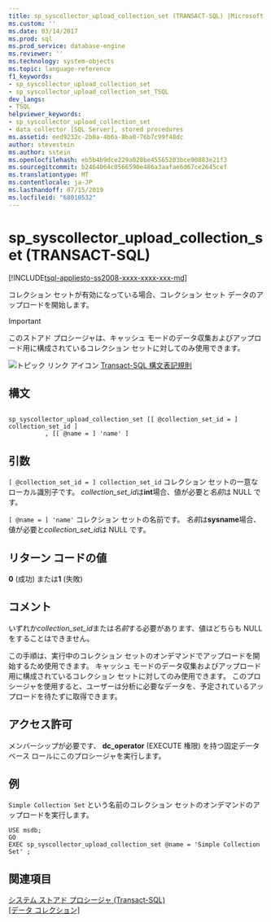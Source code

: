 ```yaml
---
title: sp_syscollector_upload_collection_set (TRANSACT-SQL) |Microsoft Docs
ms.custom: ''
ms.date: 03/14/2017
ms.prod: sql
ms.prod_service: database-engine
ms.reviewer: ''
ms.technology: system-objects
ms.topic: language-reference
f1_keywords:
- sp_syscollector_upload_collection_set
- sp_syscollector_upload_collection_set_TSQL
dev_langs:
- TSQL
helpviewer_keywords:
- sp_syscollector_upload_collection_set
- data collector [SQL Server], stored procedures
ms.assetid: eed9232c-2b0a-4b6a-8ba0-76b7c99f48dc
author: stevestein
ms.author: sstein
ms.openlocfilehash: eb5b4b9dce229a028be45565203bce90883e21f3
ms.sourcegitcommit: b2464064c0566590e486a3aafae6d67ce2645cef
ms.translationtype: MT
ms.contentlocale: ja-JP
ms.lasthandoff: 07/15/2019
ms.locfileid: "68010532"
---
```

# <a name="spsyscollectoruploadcollectionset-transact-sql"></a>sp_syscollector_upload_collection_set (TRANSACT-SQL)
[!INCLUDE[tsql-appliesto-ss2008-xxxx-xxxx-xxx-md](../../includes/tsql-appliesto-ss2008-xxxx-xxxx-xxx-md.md)]

  コレクション セットが有効になっている場合、コレクション セット データのアップロードを開始します。  
  
> [!IMPORTANT]  
>  このストアド プロシージャは、キャッシュ モードのデータ収集およびアップロード用に構成されているコレクション セットに対してのみ使用できます。  
  
 ![トピック リンク アイコン](../../database-engine/configure-windows/media/topic-link.gif "トピック リンク アイコン") [Transact-SQL 構文表記規則](../../t-sql/language-elements/transact-sql-syntax-conventions-transact-sql.md)  
  
## <a name="syntax"></a>構文  
  
```  
  
sp_syscollector_upload_collection_set [[ @collection_set_id = ] collection_set_id ]  
          , [[ @name = ] 'name' ]   
```  
  
## <a name="arguments"></a>引数  
`[ @collection_set_id = ] collection_set_id` コレクション セットの一意なローカル識別子です。 *collection_set_id*は**int**場合、値が必要と*名前*は NULL です。  
  
`[ @name = ] 'name'` コレクション セットの名前です。 *名前*は**sysname**場合、値が必要と*collection_set_id*は NULL です。  
  
## <a name="return-code-values"></a>リターン コードの値  
 **0** (成功) または**1** (失敗)  
  
## <a name="remarks"></a>コメント  
 いずれか*collection_set_id*または*名前*する必要があります、値はどちらも NULL をすることはできません。  
  
 この手順は、実行中のコレクション セットのオンデマンドでアップロードを開始するため使用できます。 キャッシュ モードのデータ収集およびアップロード用に構成されているコレクション セットに対してのみ使用できます。 このプロシージャを使用すると、ユーザーは分析に必要なデータを、予定されているアップロードを待たずに取得できます。  
  
## <a name="permissions"></a>アクセス許可  
 メンバーシップが必要です、 **dc_operator** (EXECUTE 権限) を持つ固定データベース ロールにこのプロシージャを実行します。  
  
## <a name="example"></a>例  
 `Simple Collection Set` という名前のコレクション セットのオンデマンドのアップロードを実行します。  
  
```  
USE msdb;  
GO  
EXEC sp_syscollector_upload_collection_set @name = 'Simple Collection Set' ;  
```  
  
## <a name="see-also"></a>関連項目  
 [システム ストアド プロシージャ &#40;Transact-SQL&#41;](../../relational-databases/system-stored-procedures/system-stored-procedures-transact-sql.md)   
 [[データ コレクション]](../../relational-databases/data-collection/data-collection.md)  
  
  

